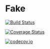 # Fake

[![Build Status](https://travis-ci.org/djsegal/Fake.jl.svg?branch=master)](https://travis-ci.org/djsegal/Fake.jl)

[![Coverage Status](https://coveralls.io/repos/djsegal/Fake.jl/badge.svg?branch=master&service=github)](https://coveralls.io/github/djsegal/Fake.jl?branch=master)

[![codecov.io](http://codecov.io/github/djsegal/Fake.jl/coverage.svg?branch=master)](http://codecov.io/github/djsegal/Fake.jl?branch=master)
